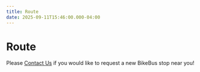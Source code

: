 ```yaml
---
title: Route
date: 2025-09-11T15:46:00.000-04:00
---
```

# Route

Please [Contact Us](contact.md) if you would like to request a new BikeBus stop near you!
